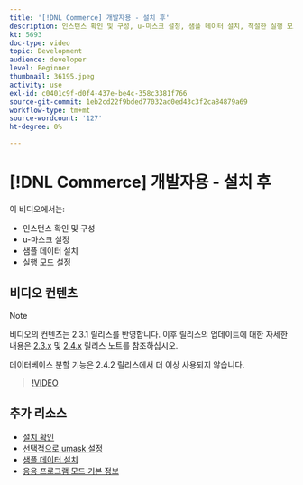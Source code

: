 ```yaml
---
title: '[!DNL Commerce] 개발자용 - 설치 후'
description: 인스턴스 확인 및 구성, u-마스크 설정, 샘플 데이터 설치, 적절한 실행 모드 설정
kt: 5693
doc-type: video
topic: Development
audience: developer
level: Beginner
thumbnail: 36195.jpeg
activity: use
exl-id: c0401c9f-d0f4-437e-be4c-358c3381f766
source-git-commit: 1eb2cd22f9bded77032ad0ed43c3f2ca84879a69
workflow-type: tm+mt
source-wordcount: '127'
ht-degree: 0%

---
```


# [!DNL Commerce] 개발자용 - 설치 후

이 비디오에서는:

- 인스턴스 확인 및 구성
- u-마스크 설정
- 샘플 데이터 설치
- 실행 모드 설정

## 비디오 컨텐츠

>[!NOTE]
>
>비디오의 컨텐츠는 2.3.1 릴리스를 반영합니다. 이후 릴리스의 업데이트에 대한 자세한 내용은 [ 2.3.x](https://devdocs.magento.com/guides/v2.3/release-notes/bk-release-notes.html) 및 [2.4.x](https://devdocs.magento.com/guides/v2.4/release-notes/bk-release-notes.html) 릴리스 노트를 참조하십시오.
>
>데이터베이스 분할 기능은 2.4.2 릴리스에서 더 이상 사용되지 않습니다.

>[!VIDEO](https://video.tv.adobe.com/v/36195?quality=12&learn=on)

## 추가 리소스

- [설치 확인](https://devdocs.magento.com/guides/v2.4/install-gde/install/verify.html)
- [선택적으로 umask 설정](https://devdocs.magento.com/guides/v2.4/install-gde/install/post-install-umask.html)
- [샘플 데이터 설치](https://devdocs.magento.com/guides/v2.4/install-gde/install/sample-data-after-magento.html)
- [응용 프로그램 모드 기본 정보](https://devdocs.magento.com/guides/v2.4/config-guide/bootstrap/magento-modes.html)
